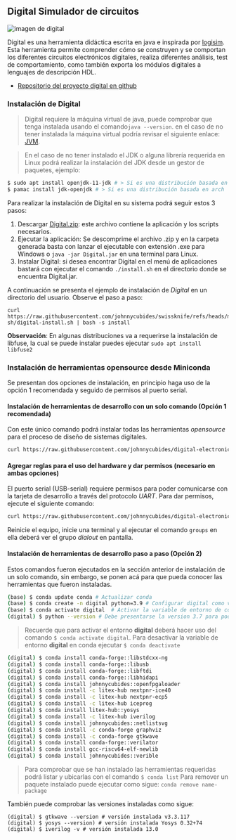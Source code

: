 ## Digital Simulador de circuitos

![imagen de digital](https://github.com/hneemann/Digital/raw/master/distribution/screenshot2.png)

Digital es una herramienta didáctica escrita en java e inspirada por [logisim](http://www.cburch.com/logisim/).
Esta herramienta permite comprender cómo se construyen y se comportan los diferentes circuitos electrónicos digitales,
realiza diferentes análisis, test de comportamiento, como también exporta los módulos digitales a lenguajes de descripción HDL.

* [Repositorio del proyecto digital en github](https://github.com/hneemann/Digital)

### Instalación de Digital

> Digital requiere la máquina virtual de java, puede comprobar que tenga instalada usando el comando`java --version`.
> en el caso de no tener instalada la máquina virtual podría revisar el siguiente enlace: [JVM](https://adoptium.net/).

> En el caso de no tener instalado el JDK o alguna librería requerida en Linux podrá realizar la instalación del JDK desde un gestor de paquetes, ejemplo:
```bash
$ sudo apt install openjdk-11-jdk # > Si es una distribución basada en debian
$ pamac install jdk-openjdk # > Si es una distribución basada en arch
```

Para realizar la instalación de Digital en su sistema podrá seguir estos 3 pasos:

1. Descargar [Digital.zip](https://github.com/hneemann/Digital/releases/latest/download/Digital.zip): este archivo contiene la aplicación y los scripts necesarios.
2. Ejecutar la aplicación: Se descomprime el archivo .zip y en la carpeta generada basta con lanzar el ejecutable con extensión .exe para Windows o `java -jar Digital.jar` en una terminal para Linux.
3. Instalar Digital: si desea encontrar Digital en el menú de aplicaciones bastará con ejecutar el comando `./install.sh` en el directorio donde se encuentra Digital.jar.

A continuación se presenta el ejemplo de instalación de *Digital* en un directorio del usuario. Observe el paso a paso:

```
curl https://raw.githubusercontent.com/johnnycubides/swissknife/refs/heads/master/bash/installs/digital-sh/digital-install.sh | bash -s install
```

**Observación**: En algunas distribuciones va a requerirse la instalación de libfuse, la cual se puede instalar puedes ejecutar `sudo apt install libfuse2`


### Instalación de herramientas opensource desde Miniconda

Se presentan dos opciones de instalación, en principio haga uso de la opción 1
recomendada y seguido de permisos al puerto serial.

#### Instalación de herramientas de desarrollo con un solo comando (Opción 1 recomendada)

Con este único comando podrá instalar todas las herramientas _opensource_ para
el proceso de diseño de sistemas digitales.

```bash
curl https://raw.githubusercontent.com/johnnycubides/digital-electronic-1-101/main/installTools/spec-file.txt > ./spec-file.txt && conda create -n digital --file ./spec-file.txt
```

#### Agregar reglas para el uso del hardware y dar permisos (necesario en ambas opciones)

El puerto serial (USB-serial) requiere permisos para poder comunicarse con la
tarjeta de desarrollo a través del protocolo _UART_. Para dar permisos, ejecute
el siguiente comando:

```bash
curl https://raw.githubusercontent.com/johnnycubides/digital-electronic-1-101/main/installTools/hw-permissions.sh | sh
```

Reinicie el equipo, inicie una terminal y al ejecutar el comando `groups` en
ella deberá ver el grupo *dialout* en pantalla.

#### Instalación de herramientas de desarrollo paso a paso (Opción 2)

Estos comandos fueron ejecutados en la sección anterior de instalación de un
solo comando, sin embargo, se ponen acá para que pueda conocer las herramientas
que fueron instaladas.

```bash
(base) $ conda update conda # Actualizar conda
(base) $ conda create -n digital python=3.9 # Configurar digital como variable de entorno y python3.7
(base) $ conda activate digital  # Activar la variable de entorno de conda denominada digital
(digital) $ python --version # Debe presentarse la version 3.7 para poder continuar
```
> Recuerde que para activar el entorno **digital** deberá hacer uso del comando `$ conda activate digital`.
> Para desactivar la variable de entorno **digital** en conda ejecutar `$ conda deactivate`


```bash
(digital) $ conda install conda-forge::libstdcxx-ng
(digital) $ conda install conda-forge::libusb
(digital) $ conda install conda-forge::libftdi
(digital) $ conda install conda-forge::libhidapi
(digital) $ conda install johnnycubides::openfpgaloader
(digital) $ conda install -c litex-hub nextpnr-ice40
(digital) $ conda install -c litex-hub nextpnr-ecp5
(digital) $ conda install -c litex-hub iceprog
(digital) $ conda install litex-hub::yosys
(digital) $ conda install -c litex-hub iverilog
(digital) $ conda install johnnycubides::netlistsvg
(digital) $ conda install -c conda-forge graphviz
(digital) $ conda install -c conda-forge gtkwave 
(digital) $ conda install conda-forge::verilator
(digital) $ conda install gcc-riscv64-elf-newlib
(digital) $ conda install johnnycubides::verible
```

> Para comprobar que se han instalado las herramientas requeridas podrá listar y ubicarlas con el comando `$ conda list`
> Para remover un paquete instalado puede ejecutar como sigue: `conda remove name-package`


También puede comprobar las versiones instaladas como sigue:

```
(digital) $ gtkwave --version # versión instalada v3.3.117
(digital) $ yosys --version) # versión instalada Yosys 0.32+74
(digital) $ iverilog -v # versión instalada 13.0
```

